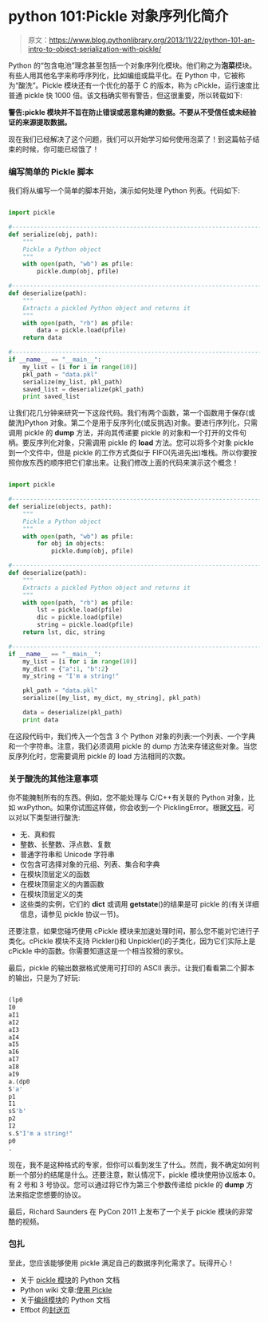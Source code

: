 # python 101:Pickle 对象序列化简介

> 原文：<https://www.blog.pythonlibrary.org/2013/11/22/python-101-an-intro-to-object-serialization-with-pickle/>

Python 的“包含电池”理念甚至包括一个对象序列化模块。他们称之为**泡菜**模块。有些人用其他名字来称呼序列化，比如编组或扁平化。在 Python 中，它被称为“酸洗”。Pickle 模块还有一个优化的基于 C 的版本，称为 cPickle，运行速度比普通 pickle 快 1000 倍。该文档确实带有警告，但这很重要，所以转载如下:

**警告:pickle 模块并不旨在防止错误或恶意构建的数据。不要从不受信任或未经验证的来源提取数据。**

现在我们已经解决了这个问题，我们可以开始学习如何使用泡菜了！到这篇帖子结束的时候，你可能已经饿了！

### 编写简单的 Pickle 脚本

我们将从编写一个简单的脚本开始，演示如何处理 Python 列表。代码如下:

```py

import pickle

#----------------------------------------------------------------------
def serialize(obj, path):
    """
    Pickle a Python object
    """
    with open(path, "wb") as pfile:
        pickle.dump(obj, pfile)

#----------------------------------------------------------------------
def deserialize(path):
    """
    Extracts a pickled Python object and returns it
    """
    with open(path, "rb") as pfile:
        data = pickle.load(pfile)
    return data

#----------------------------------------------------------------------
if __name__ == "__main__":
    my_list = [i for i in range(10)]
    pkl_path = "data.pkl"
    serialize(my_list, pkl_path)
    saved_list = deserialize(pkl_path)
    print saved_list

```

让我们花几分钟来研究一下这段代码。我们有两个函数，第一个函数用于保存(或酸洗)Python 对象。第二个是用于反序列化(或反挑选)对象。要进行序列化，只需调用 pickle 的 **dump** 方法，并向其传递要 pickle 的对象和一个打开的文件句柄。要反序列化对象，只需调用 pickle 的 **load** 方法。您可以将多个对象 pickle 到一个文件中，但是 pickle 的工作方式类似于 FIFO(先进先出)堆栈。所以你要按照你放东西的顺序把它们拿出来。让我们修改上面的代码来演示这个概念！

```py

import pickle

#----------------------------------------------------------------------
def serialize(objects, path):
    """
    Pickle a Python object
    """
    with open(path, "wb") as pfile:
        for obj in objects:
            pickle.dump(obj, pfile)

#----------------------------------------------------------------------
def deserialize(path):
    """
    Extracts a pickled Python object and returns it
    """
    with open(path, "rb") as pfile:
        lst = pickle.load(pfile)
        dic = pickle.load(pfile)
        string = pickle.load(pfile)
    return lst, dic, string

#----------------------------------------------------------------------
if __name__ == "__main__":
    my_list = [i for i in range(10)]
    my_dict = {"a":1, "b":2}
    my_string = "I'm a string!"

    pkl_path = "data.pkl"
    serialize([my_list, my_dict, my_string], pkl_path)

    data = deserialize(pkl_path)
    print data

```

在这段代码中，我们传入一个包含 3 个 Python 对象的列表:一个列表、一个字典和一个字符串。注意，我们必须调用 pickle 的 dump 方法来存储这些对象。当您反序列化时，您需要调用 pickle 的 load 方法相同的次数。

### 关于酸洗的其他注意事项

你不能腌制所有的东西。例如，您不能处理与 C/C++有关联的 Python 对象，比如 wxPython。如果你试图这样做，你会收到一个 PicklingError。根据[文档](http://docs.python.org/2/library/pickle.html#what-can-be-pickled-and-unpickled)，可以对以下类型进行酸洗:

*   无、真和假
*   整数、长整数、浮点数、复数
*   普通字符串和 Unicode 字符串
*   仅包含可选择对象的元组、列表、集合和字典
*   在模块顶层定义的函数
*   在模块顶层定义的内置函数
*   在模块顶层定义的类
*   这些类的实例，它们的 __dict__ 或调用 __getstate__()的结果是可 pickle 的(有关详细信息，请参见 pickle 协议一节)。

还要注意，如果您碰巧使用 cPickle 模块来加速处理时间，那么您不能对它进行子类化。cPickle 模块不支持 Pickler()和 Unpickler()的子类化，因为它们实际上是 cPickle 中的函数。你需要知道这是一个相当狡猾的家伙。

最后，pickle 的输出数据格式使用可打印的 ASCII 表示。让我们看看第二个脚本的输出，只是为了好玩:

```py

(lp0
I0
aI1
aI2
aI3
aI4
aI5
aI6
aI7
aI8
aI9
a.(dp0
S'a'
p1
I1
sS'b'
p2
I2
s.S"I'm a string!"
p0
.

```

现在，我不是这种格式的专家，但你可以看到发生了什么。然而，我不确定如何判断一个部分的结尾是什么。还要注意，默认情况下，pickle 模块使用协议版本 0。有 2 号和 3 号协议。您可以通过将它作为第三个参数传递给 pickle 的 **dump** 方法来指定您想要的协议。

最后，Richard Saunders 在 PyCon 2011 上发布了一个关于 pickle 模块的非常酷的视频。

### 包扎

至此，您应该能够使用 pickle 满足自己的数据序列化需求了。玩得开心！

*   关于 [pickle 模块](http://docs.python.org/2/library/pickle.html)的 Python 文档
*   Python wiki 文章:[使用 Pickle](https://wiki.python.org/moin/UsingPickle)
*   关于[编组模块](http://docs.python.org/library/marshal.html)的 Python 文档
*   Effbot 的[封送页](http://effbot.org/librarybook/marshal.htm)